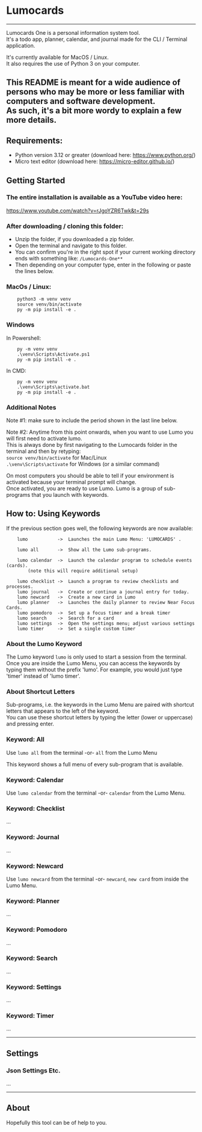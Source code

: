 # Lumocards

---
Lumocards One is a personal information system tool.<br /> 
It's a todo app, planner, calendar, and journal made for the CLI / Terminal application.

It's currently available for MacOS / Linux.<br />
It also requires the use of Python 3 on your computer. 

This README is meant for a wide audience of persons who may be more or less familiar with computers and software development.<br />
As such, it's a bit more wordy to explain a few more details.
---
## Requirements:
- Python version 3.12 or greater (download here: https://www.python.org/)
- Micro text editor (download here: https://micro-editor.github.io/)

## Getting Started

### The entire installation is available as a YouTube video here: <br> 
https://www.youtube.com/watch?v=rJgoYZR6Twk&t=29s 

### After downloading / cloning this folder:
- Unzip the folder, if you downloaded a zip folder.
- Open the terminal and navigate to this folder. 
- You can confirm you're in the right spot if your current working directory ends with something like: `/Lumocards-One**`
- Then depending on your computer type, enter in the following or paste the lines below.
### MacOs / Linux:

````
    python3 -m venv venv
    source venv/bin/activate
    py -m pip install -e .
````
### Windows
In Powershell:
````
    py -m venv venv
    .\venv\Scripts\Activate.ps1
    py -m pip install -e .
````
In CMD:
````
    py -m venv venv
    .\venv\Scripts\activate.bat
    py -m pip install -e .
````
### Additional Notes
Note #1: make sure to include the period shown in the last line below.

Note #2: Anytime from this point onwards, when you want to use Lumo you will first need to activate lumo.<br />
This is always done by first navigating to the Lumocards folder in the terminal and then by retyping: <br> 
`source venv/bin/activate` for Mac/Linux <br>
`.\venv\Scripts\activate` for Windows (or a similar command)

On most computers you should be able to tell if your environment is activated because your terminal prompt will change. <br>
Once activated, you are ready to use Lumo.
Lumo is a group of sub-programs that you launch with keywords.

## How to: Using Keywords
If the previous section goes well, the following keywords are now available:
````
	lumo           ->  Launches the main Lumo Menu: 'LUMOCARDS' .
	
	lumo all       ->  Show all the Lumo sub-programs.
	
	lumo calendar  ->  Launch the calendar program to schedule events (cards).
	    (note this will require additional setup)	    
	    
	lumo checklist ->  Launch a program to review checklists and processes.
	lumo journal   ->  Create or continue a journal entry for today.
	lumo newcard   ->  Create a new card in Lumo
	lumo planner   ->  Launches the daily planner to review Near Focus Cards.
	lumo pomodoro  ->  Set up a focus timer and a break timer
	lumo search    ->  Search for a card
	lumo settings  ->  Open the settings menu; adjust various settings
	lumo timer     ->  Set a single custom timer
````

### About the Lumo Keyword
The Lumo keyword `lumo` is only used to start a session from the terminal.<br /> Once you are inside the Lumo Menu, you can access the keywords by<br />
typing them without the prefix 'lumo'. For example,  you would just type 'timer' instead of 'lumo timer'. 

### About Shortcut Letters
Sub-programs, i.e. the keywords in the Lumo Menu are paired with shortcut letters that appears to the left of the keyword.<br />
You can use these shortcut letters by typing the letter (lower or uppercase) and pressing enter.

### Keyword: All
Use `lumo all` from the terminal -or- `all` from  the Lumo Menu


This keyword shows a full menu of every sub-program that is available. 

### Keyword: Calendar
Use `lumo calendar` from the terminal -or- `calendar` from the Lumo Menu.

### Keyword: Checklist
...
### Keyword: Journal
...
### Keyword: Newcard
Use `lumo newcard` from the terminal -or- `newcard`, `new card` from inside the Lumo Menu.
### Keyword: Planner
...
### Keyword: Pomodoro
...
### Keyword: Search
...
### Keyword: Settings
...
### Keyword: Timer
...
<br />

---

## Settings
### Json Settings Etc.
...
<br />

---

## About
Hopefully this tool can be of help to you. 

